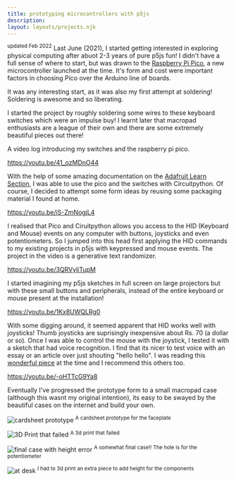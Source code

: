 ```yaml
---
title: prototyping microcontrollers with p5js
description: 
layout: layouts/projects.njk
---
```

<sup>updated Feb 2022</sup> Last June (2021), I started getting interested in exploring physical computing after abuot 2-3 years of pure p5js fun! I didn't have a full sense of where to start, but was drawn to the [Raspberry Pi Pico](https://www.raspberrypi.com/products/raspberry-pi-pico/), a new microcontroller launched at the time. It's form and cost were important factors in choosing Pico over the Arduino line of boards. 

It was any interesting start, as it was also my first attempt at soldering! Soldering is awesome and so liberating.  

I started the project by roughly soldering some wires to these keyboard switches which were an impulse buy! I learnt later that macropad enthusiasts are a league of their own and there are some extremely beautiful pieces out there! 

A video log introducing my switches and the raspberry pi pico.

https://youtu.be/41_ozMDnO44

With the help of some amazing documentation on the [Adafruit Learn Section](https://learn.adafruit.com/welcome-to-circuitpython), I was able to use the pico and the switches with Circuitpython. Of course, I decided to attempt some form ideas by reusing some packaging material I found at home. 

https://youtu.be/iS-ZmNogjL4

I realised that Pico and Ciruitpython allows you access to the HID (Keyboard and Mouse) events on any computer with buttons, joysticks and even potentiometers. So I jumped into this head first applying the HID commands to my existing projects in p5js with keypressed and mouse events. The project in the video is a generative text randomizer. 

https://youtu.be/3QRVyliTupM


I started imagining my p5js sketches in full screen on large projectors but with these small buttons and peripherals, instead of the entire keyboard or mouse present at the installation! 

https://youtu.be/1Kx8UWQLRg0

With some digging around, it seemed apparent that HID works well with joysticks! Thumb joysticks are suprisingly inexpensive about Rs. 70 (a dollar or so). Once I was able to control the mouse with the joystick, I tested it with a sketch that had voice recognition. I find that its nicer to test voice with an essay or an article over just shouting "hello hello". I was reading this [wonderful piece](https://caravanmagazine.in/crime/love-and-rage-natasha-narwal-devangana-kalita-letters-tihar-jail) at the time and I recommend this others too. 

https://youtu.be/-oHTTcG9Ya8


Eventually I've progressed the prototype form to a small macropad case (although this wasnt my original intention), its easy to be swayed by the beautiful cases on the internet and build your own. 

![cardsheet prototype](/img/cardsheet-faceplate.jpg) 
<sup>A cardsheet prototype for the faceplate</sup>

![3D Print that failed](/img/3D-printed-fail.jpg)
<sup>A 3d print that failed </sup>

![final case with height error](/img/3d-printed.jpg)
<sup>A somewhat final case!! The hole is for the potentiometer</sup>

![at desk](/img/macropad-desk.jpg)
<sup>I had to 3d print an extra piece to add height for the components</sup>